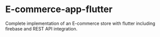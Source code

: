 # E-commerce-app-flutter
Complete implementation of an E-commerce store with flutter including firebase and REST API integration.
